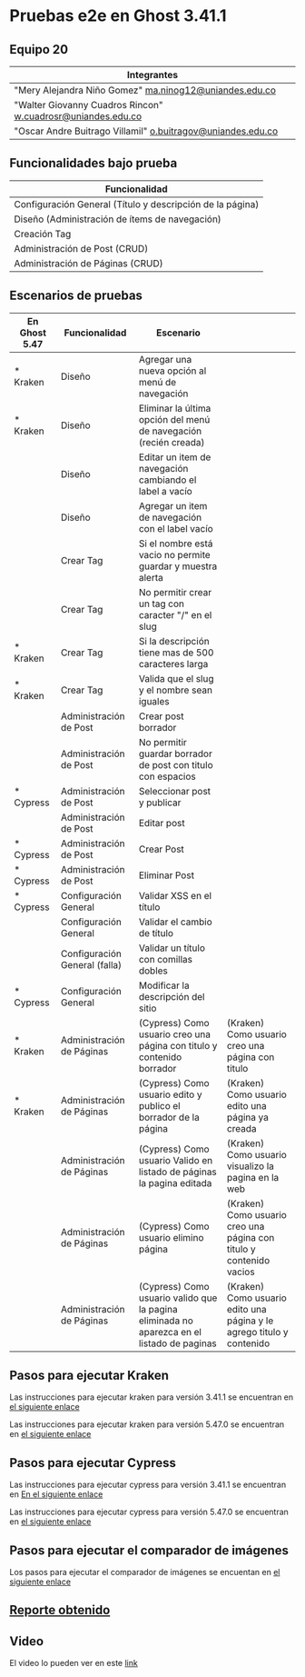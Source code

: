 # Pruebas e2e en Ghost 3.41.1

## Equipo 20
|Integrantes|
|-|
|"Mery Alejandra Niño Gomez" <ma.ninog12@uniandes.edu.co>|
|"Walter Giovanny Cuadros Rincon" <w.cuadrosr@uniandes.edu.co>|
|"Oscar Andre Buitrago Villamil" <o.buitragov@uniandes.edu.co>|

## Funcionalidades bajo prueba
| Funcionalidad |
| -- |
| Configuración General (Título y descripción de la página) |
| Diseño (Administración de ítems de navegación) |
| Creación Tag |
| Administración de Post (CRUD) |
| Administración de Páginas (CRUD) |

## Escenarios de pruebas

| En Ghost 5.47 | Funcionalidad | Escenario | |
| -- | -- | -- | -- |
| * Kraken | Diseño | Agregar una nueva opción al menú de navegación | |
| * Kraken | Diseño | Eliminar la última opción del menú de navegación (recién creada) | |
| | Diseño | Editar un item de navegación cambiando el label a vacío | |
| | Diseño | Agregar un item de navegación con el label vacío | |
| | Crear Tag | Si el nombre está vacio no permite guardar y muestra alerta | |
| | Crear Tag | No permitir crear un tag con caracter "/" en el slug | |
| * Kraken | Crear Tag | Si la descripción tiene mas de 500 caracteres larga | |
| * Kraken | Crear Tag | Valida que el slug y el nombre sean iguales | |
| | Administración de Post | Crear post borrador | |
| | Administración de Post | No permitir guardar borrador de post con titulo con espacios | |
| * Cypress | Administración de Post | Seleccionar post y publicar | |
| | Administración de Post | Editar post | |
| * Cypress | Administración de Post | Crear Post | |
| * Cypress | Administración de Post | Eliminar Post | |
| * Cypress | Configuración General | Validar XSS en el título | |
| | Configuración General | Validar el cambio de título | |
| | Configuración General (falla) | Validar un título con comillas dobles | |
| * Cypress | Configuración General | Modificar la descripción del sitio | |
| * Kraken | Administración de Páginas | (Cypress) Como usuario creo una página con titulo y contenido borrador  | (Kraken) Como usuario creo una página con titulo|
| * Kraken | Administración de Páginas | (Cypress) Como usuario edito y publico el borrador de la página | (Kraken) Como usuario edito una página ya creada|
| | Administración de Páginas | (Cypress) Como usuario Valido en listado de páginas la pagina editada | (Kraken) Como usuario visualizo la pagina en la web|
| | Administración de Páginas | (Cypress) Como usuario elimino página | (Kraken) Como usuario creo una página con titulo y contenido vacios|
| | Administración de Páginas | (Cypress) Como usuario valido que la pagina eliminada no aparezca en el listado de paginas | (Kraken) Como usuario edito una página y le agrego titulo y contenido|

## Pasos para ejecutar Kraken

Las instrucciones para ejecutar kraken para versión 3.41.1 se encuentran en [el siguiente enlace](https://github.com/obuitrago-uniandes/ghost-e2e/tree/main/Ghost_3.41.1/kraken)

Las instrucciones para ejecutar kraken para versión 5.47.0 se encuentran en [el siguiente enlace](https://github.com/obuitrago-uniandes/ghost-e2e/tree/main/Ghost_5.47.0/kraken)

## Pasos para ejecutar Cypress

Las instrucciones para ejecutar cypress para versión 3.41.1 se encuentran en [En el siguiente enlace](https://github.com/obuitrago-uniandes/ghost-e2e/tree/main/Ghost_3.41.1/cypress)

Las instrucciones para ejecutar cypress para versión 5.47.0 se encuentran en [el siguiente enlace](https://github.com/obuitrago-uniandes/ghost-e2e/tree/main/Ghost_5.47.0/cypress)

## Pasos para ejecutar el comparador de imágenes

Los pasos para ejecutar el comparador de imágenes se encuentan en [el siguiente enlace](https://github.com/obuitrago-uniandes/ghost-e2e/tree/main/image-comparer)

## [Reporte obtenido](https://obuitrago-uniandes.github.io/ghost-e2e/Reporte/report.html) 

## Video

El video lo pueden ver en este [link](https://uniandes-my.sharepoint.com/:v:/g/personal/o_buitragov_uniandes_edu_co/Ebq1tftkQ_hFmi5FpL2i2T8BlxQqR1_vFgiG5pm1tnXmTA?e=LKigXb)
